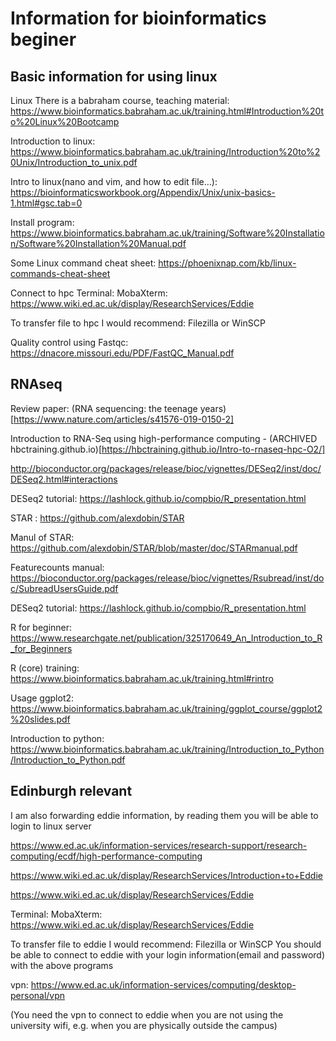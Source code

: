 # Information for bioinformatics beginer

## Basic information for using linux
Linux
There is a babraham course,  teaching material: https://www.bioinformatics.babraham.ac.uk/training.html#Introduction%20to%20Linux%20Bootcamp

Introduction to linux: https://www.bioinformatics.babraham.ac.uk/training/Introduction%20to%20Unix/Introduction_to_unix.pdf

Intro to linux(nano and vim, and how to edit file…): https://bioinformaticsworkbook.org/Appendix/Unix/unix-basics-1.html#gsc.tab=0 

Install program: https://www.bioinformatics.babraham.ac.uk/training/Software%20Installation/Software%20Installation%20Manual.pdf

Some Linux command cheat sheet: https://phoenixnap.com/kb/linux-commands-cheat-sheet

Connect to hpc
Terminal: MobaXterm: https://www.wiki.ed.ac.uk/display/ResearchServices/Eddie

To transfer file to hpc I would recommend: Filezilla or WinSCP

Quality control using Fastqc: https://dnacore.missouri.edu/PDF/FastQC_Manual.pdf


## RNAseq

Review paper: (RNA sequencing: the teenage years)[https://www.nature.com/articles/s41576-019-0150-2]

Introduction to RNA-Seq using high-performance computing - (ARCHIVED hbctraining.github.io)[https://hbctraining.github.io/Intro-to-rnaseq-hpc-O2/]

http://bioconductor.org/packages/release/bioc/vignettes/DESeq2/inst/doc/DESeq2.html#interactions

DESeq2 tutorial: https://lashlock.github.io/compbio/R_presentation.html

STAR : https://github.com/alexdobin/STAR

Manul of STAR: https://github.com/alexdobin/STAR/blob/master/doc/STARmanual.pdf

Featurecounts manual: https://bioconductor.org/packages/release/bioc/vignettes/Rsubread/inst/doc/SubreadUsersGuide.pdf

DESeq2 tutorial: https://lashlock.github.io/compbio/R_presentation.html



R for beginner: https://www.researchgate.net/publication/325170649_An_Introduction_to_R_for_Beginners

R (core) training: https://www.bioinformatics.babraham.ac.uk/training.html#rintro

Usage ggplot2: https://www.bioinformatics.babraham.ac.uk/training/ggplot_course/ggplot2%20slides.pdf

Introduction to python: https://www.bioinformatics.babraham.ac.uk/training/Introduction_to_Python/Introduction_to_Python.pdf

## Edinburgh relevant

I am also forwarding eddie information, by reading them you will be able to login to linux server

https://www.ed.ac.uk/information-services/research-support/research-computing/ecdf/high-performance-computing 

https://www.wiki.ed.ac.uk/display/ResearchServices/Introduction+to+Eddie
 
https://www.wiki.ed.ac.uk/display/ResearchServices/Eddie
 
Terminal:  MobaXterm: https://www.wiki.ed.ac.uk/display/ResearchServices/Eddie

To transfer file to eddie I would recommend: Filezilla or WinSCP
You should be able to connect to eddie with your login information(email and password) with the above programs
 
vpn: https://www.ed.ac.uk/information-services/computing/desktop-personal/vpn

(You need the vpn to connect to eddie when you are not using the university wifi, e.g. when you are physically outside the campus)

